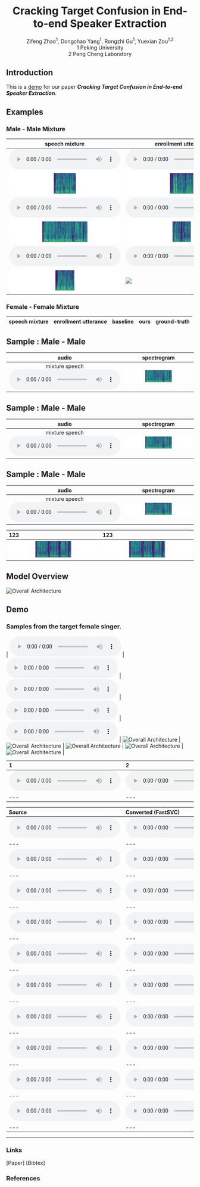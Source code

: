 # <center> Cracking Target Confusion in End-to-end Speaker Extraction </center>

<center> Zifeng Zhao<sup>1</sup>, Dongchao Yang<sup>1</sup>, Rongzhi Gu<sup>1</sup>, Yuexian Zou<sup>1,2</sup> </center> 

<center> 1 Peking University </center>

<center> 2 Peng Cheng Laboratory</center>

## Introduction
This is a [demo](https://zhazhafon.github.io/demo-confusion/) for our paper **_Cracking Target Confusion in End-to-end Speaker Extraction_**.

## Examples

### Male - Male Mixture

| <center>speech mixture</center> | <center>enrollment utterance</center> | <center>baseline</center> | <center><center>ours</center> | <center>ground-truth</center> | 
| :--- | :--- | :--- | :--- | :--- |
|<audio src="wavs/male2male/908-31957-0007_5105-28233-0000.wav" controls preload></audio>|<audio src="wavs/male2male/6829-68769-0023_5105-28240-0012.wav" controls preload></audio>|<audio src="wavs/male2male/baseline/908-31957-0007_5105-28233-0000_s1.wav" controls preload></audio>|<audio src="wavs/male2male/ours/908-31957-0007_5105-28233-0000_s1.wav" controls preload></audio>|<audio src="wavs/male2male/ours/908-31957-0007_5105-28233-0000_s1.wav" controls preload></audio>|
|<img src="wavs/male2male/908-31957-0007_5105-28233-0000.png"/>|<img src="wavs/male2male/6829-68769-0023_5105-28240-0012.png"/>|<img src="wavs/male2male/baseline/908-31957-0007_5105-28233-0000_s1.png"/>|<img src="wavs/male2male/ours/908-31957-0007_5105-28233-0000_s1.png"/>|<img src="wavs/male2male/gt/908-31957-0007_5105-28233-0000.png"/>|
|<audio src="wavs/male2male/4077-13754-0011_2300-131720-0008.wav" controls preload></audio>|<audio src="wavs/male2male/1188-133604-0029_4077-13751-0006.wav" controls preload></audio>|<audio src="wavs/male2male/baseline/4077-13754-0011_2300-131720-0008_s0.wav" controls preload></audio>|<audio src="wavs/male2male/ours/4077-13754-0011_2300-131720-0008_s0.wav" controls preload></audio>|<audio src="wavs/male2male/gt/4077-13754-0011_2300-131720-0008.wav" controls preload></audio>|
|<img src="wavs/male2male/4077-13754-0011_2300-131720-0008.png"/>|<img src="wavs/male2male/1188-133604-0029_4077-13751-0006.png"/>|<img src="wavs/male2male/baseline/4077-13754-0011_2300-131720-0008_s0.png"/>|<img src="wavs/male2male/ours/4077-13754-0011_2300-131720-0008_s0.png"/>|<img src="wavs/male2male/gt/4077-13754-0011_2300-131720-0008.png"/>|
|<audio src="wavs/male2male/61-70968-0014_8224-274384-0003.wav" controls preload></audio>|<audio src="wavs/male2male/1221-135767-0005_61-70970-0020.wav" controls preload></audio>|<audio src="wavs/male2male/baseline/61-70968-0014_8224-274384-0003_s0.wav" controls preload></audio>|<audio src="wavs/male2male/ours/61-70968-0014_8224-274384-0003_s0.wav" controls preload></audio>|<audio src="wavs/male2male/gt/61-70968-0014_8224-274384-0003.wav" controls preload></audio>|
|<img src="wavs/male2male/61-70968-0014_8224-274384-0003.png"/>|<img src="wavs/male2male/11221-135767-0005_61-70970-0020.png"/>|<img src="wavs/male2male/baseline/61-70968-0014_8224-274384-0003_s0.png"/>|<img src="wavs/male2male/ours/61-70968-0014_8224-274384-0003_s0.png"/>|<img src="wavs/male2male/gt/61-70968-0014_8224-274384-0003.png"/>|

### Female - Female Mixture

| <center>speech mixture</center> | <center>enrollment utterance</center> | <center>baseline</center> | <center><center>ours</center> | <center>ground-truth</center> | 
| :--- | :--- | :--- | :--- | :--- |



## Sample : Male - Male
| <center>audio</center> | <center>spectrogram</center> |
| :--- | :--- |
|<center>mixture speech</center><center><audio src="wavs/male2male/4077-13754-0011_2300-131720-0008.wav" controls preload></audio></center>|<img src="wavs/male2male/4077-13754-0011_2300-131720-0008.png"/>|<center>enrollment utterance</center><audio src="wavs/male2male/1188-133604-0029_4077-13751-0006.wav" controls preload></audio></center>|<img src="wavs/male2male/1188-133604-0029_4077-13751-0006.png"/>|<center>baseline</center><center><audio src="wavs/male2male/baseline/1188-133604-0029_4077-13751-0006_s0.wav" controls preload></audio></center>|<img src="wavs/male2male/baseline/4077-13754-0011_2300-131720-0008_s0.png"/>|<center>ours</center><center><audio src="wavs/male2male/ours/1188-133604-0029_4077-13751-0006_s0.wav" controls preload></audio></center>|<img src="wavs/male2male/ours/4077-13754-0011_2300-131720-0008_s0.png"/>|<center>ground truth</center><center><audio src="wavs/male2male/gt/4077-13754-0011_2300-131720-0008.wav" controls preload></audio></center>|<img src="wavs/male2male/gt/4077-13754-0011_2300-131720-0008.png"/>|

## Sample : Male - Male
| <center>audio</center> | <center>spectrogram</center> |
| :--- | :--- |
|<center>mixture speech</center><center><audio src="wavs/male2male/4077-13754-0011_2300-131720-0008.wav" controls preload></audio></center>|<img src="wavs/male2male/4077-13754-0011_2300-131720-0008.png"/>|<center>enrollment utterance</center><audio src="wavs/male2male/1188-133604-0029_4077-13751-0006.wav" controls preload></audio></center>|<img src="wavs/male2male/1188-133604-0029_4077-13751-0006.png"/>|<center>baseline</center><center><audio src="wavs/male2male/baseline/1188-133604-0029_4077-13751-0006_s0.wav" controls preload></audio></center>|<img src="wavs/male2male/baseline/4077-13754-0011_2300-131720-0008_s0.png"/>|<center>ours</center><center><audio src="wavs/male2male/ours/1188-133604-0029_4077-13751-0006_s0.wav" controls preload></audio></center>|<img src="wavs/male2male/ours/4077-13754-0011_2300-131720-0008_s0.png"/>|<center>ground truth</center><center><audio src="wavs/male2male/gt/4077-13754-0011_2300-131720-0008.wav" controls preload></audio></center>|<img src="wavs/male2male/gt/4077-13754-0011_2300-131720-0008.png"/>|

## Sample : Male - Male
| <center>audio</center> | <center>spectrogram</center> |
| :--- | :--- |
|<center>mixture speech</center><center><audio src="wavs/male2male/4077-13754-0011_2300-131720-0008.wav" controls preload></audio></center>|<img src="wavs/male2male/4077-13754-0011_2300-131720-0008.png"/>|<center>enrollment utterance</center><audio src="wavs/male2male/1188-133604-0029_4077-13751-0006.wav" controls preload></audio></center>|<img src="wavs/male2male/1188-133604-0029_4077-13751-0006.png"/>|<center>baseline</center><center><audio src="wavs/male2male/baseline/1188-133604-0029_4077-13751-0006_s0.wav" controls preload></audio></center>|<img src="wavs/male2male/baseline/4077-13754-0011_2300-131720-0008_s0.png"/>|<center>ours</center><center><audio src="wavs/male2male/ours/1188-133604-0029_4077-13751-0006_s0.wav" controls preload></audio></center>|<img src="wavs/male2male/ours/4077-13754-0011_2300-131720-0008_s0.png"/>|<center>ground truth</center><center><audio src="wavs/male2male/gt/4077-13754-0011_2300-131720-0008.wav" controls preload></audio></center>|<img src="wavs/male2male/gt/4077-13754-0011_2300-131720-0008.png"/>|

| 123 | 123|
| :--- | :--- |
|<img src="wavs/male2male/gt/4077-13754-0011_2300-131720-0008.png"/>|<img src="wavs/male2male/gt/4077-13754-0011_2300-131720-0008.png"/>


## Model Overview
<img src="imgs/model.png" alt="Overall Architecture"/>

## Demo
### Samples from the target female singer.

| <audio src="wavs/4446-2271-0021_4970-29093-0013_mix.wav" controls preload></audio> | <audio src="wavs/4446-2271-0012_1580-141083-0012_e0.wav" controls preload></audio> | <audio src="wavs/4446-2271-0021_4970-29093-0013_est0.wav" controls preload></audio> | <audio src="wavs/4446-2271-0021_4970-29093-0013_rto0.wav" controls preload></audio> | <audio src="wavs/4446-2271-0021_4970-29093-0013_gt0.wav" controls preload></audio>
| <img src="imgs/model.png" alt="Overall Architecture"/> | <img src="imgs/model.png" alt="Overall Architecture"/> | <img src="imgs/model.png" alt="Overall Architecture"/> | <img src="imgs/model.png" alt="Overall Architecture"/> | <img src="imgs/model.png" alt="Overall Architecture"/> |

| 1 | 2 | 3 | 4 | 
| :--- | :--- | :--- | :--- |
| <audio src="wavs/ref/1.wav" controls preload></audio> | <audio src="wavs/ref/2.wav" controls preload></audio> | <audio src="wavs/ref/3.wav" controls preload></audio> | <audio src="wavs/ref/4.wav" controls preload></audio> |
| --- | --- | --- | --- |


| Source | Converted (FastSVC) | Converted (DiffSVC) |
| :--- | :--- | :--- |
| <audio src="wavs/source/0.wav" controls preload></audio> | <audio src="wavs/fastsvc/0.wav" controls preload></audio> | <audio src="wavs/diffsvc/0.wav" controls preload></audio> | 
| --- | --- | --- |
| <audio src="wavs/source/1.wav" controls preload></audio> | <audio src="wavs/fastsvc/1.wav" controls preload></audio> | <audio src="wavs/diffsvc/1.wav" controls preload></audio> | 
| --- | --- | --- |
| <audio src="wavs/source/2.wav" controls preload></audio> | <audio src="wavs/fastsvc/2.wav" controls preload></audio> | <audio src="wavs/diffsvc/2.wav" controls preload></audio> | 
| --- | --- | --- |
| <audio src="wavs/source/3.wav" controls preload></audio> | <audio src="wavs/fastsvc/3.wav" controls preload></audio> | <audio src="wavs/diffsvc/3.wav" controls preload></audio> | 
| --- | --- | --- |
| <audio src="wavs/source/4.wav" controls preload></audio> | <audio src="wavs/fastsvc/4.wav" controls preload></audio> | <audio src="wavs/diffsvc/4.wav" controls preload></audio> | 
| --- | --- | --- |
| <audio src="wavs/source/5.wav" controls preload></audio> | <audio src="wavs/fastsvc/5.wav" controls preload></audio> | <audio src="wavs/diffsvc/5.wav" controls preload></audio> | 
| --- | --- | --- |
| <audio src="wavs/source/6.wav" controls preload></audio> | <audio src="wavs/fastsvc/6.wav" controls preload></audio> | <audio src="wavs/diffsvc/6.wav" controls preload></audio> | 
| --- | --- | --- |
| <audio src="wavs/source/7.wav" controls preload></audio> | <audio src="wavs/fastsvc/7.wav" controls preload></audio> | <audio src="wavs/diffsvc/7.wav" controls preload></audio> | 
| --- | --- | --- |
| <audio src="wavs/source/8.wav" controls preload></audio> | <audio src="wavs/fastsvc/8.wav" controls preload></audio> | <audio src="wavs/diffsvc/8.wav" controls preload></audio> | 
| --- | --- | --- |
| <audio src="wavs/source/9.wav" controls preload></audio> | <audio src="wavs/fastsvc/9.wav" controls preload></audio> | <audio src="wavs/diffsvc/9.wav" controls preload></audio> | 
| --- | --- | --- |

---

### Links

[Paper] [Bibtex]

### References